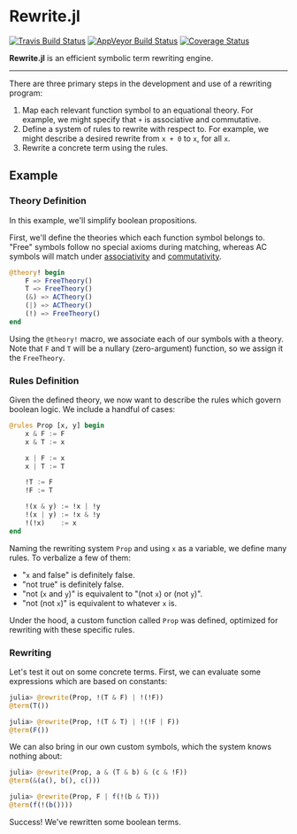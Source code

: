 # Rewrite.jl

[![Travis Build Status](https://travis-ci.com/HarrisonGrodin/Rewrite.jl.svg?branch=master)](https://travis-ci.com/HarrisonGrodin/Rewrite.jl)
[![AppVeyor Build Status](https://ci.appveyor.com/api/projects/status/rtaksxe4wu0j6xqv/branch/master?svg=true)](https://ci.appveyor.com/project/HarrisonGrodin/rewrite-jl/branch/master)
[![Coverage Status](https://coveralls.io/repos/github/HarrisonGrodin/Rewrite.jl/badge.svg?branch=master)](https://coveralls.io/github/HarrisonGrodin/Rewrite.jl?branch=master)

**Rewrite.jl** is an efficient symbolic term rewriting engine.


---

There are three primary steps in the development and use of a rewriting program:
1. Map each relevant function symbol to an equational theory. For example, we might specify that `+` is associative and commutative.
2. Define a system of rules to rewrite with respect to. For example, we might describe a desired rewrite from `x + 0` to `x`, for all `x`.
3. Rewrite a concrete term using the rules.


## Example

### Theory Definition

In this example, we'll simplify boolean propositions.

First, we'll define the theories which each function symbol belongs to. "Free" symbols follow no special axioms during matching, whereas AC symbols will match under [associativity](https://en.wikipedia.org/wiki/Associative_property) and [commutativity](https://en.wikipedia.org/wiki/Commutative_property).

```julia
@theory! begin
    F => FreeTheory()
    T => FreeTheory()
    (&) => ACTheory()
    (|) => ACTheory()
    (!) => FreeTheory()
end
```

Using the `@theory!` macro, we associate each of our symbols with a theory. Note that `F` and `T` will be a nullary (zero-argument) function, so we assign it the `FreeTheory`.

### Rules Definition

Given the defined theory, we now want to describe the rules which govern boolean logic. We include a handful of cases:

```julia
@rules Prop [x, y] begin
    x & F := F
    x & T := x

    x | F := x
    x | T := T

    !T := F
    !F := T

    !(x & y) := !x | !y
    !(x | y) := !x & !y
    !(!x)    := x
end
```

Naming the rewriting system `Prop` and using `x` as a variable, we define many rules. To verbalize a few of them:
- "`x` and false" is definitely false.
- "not true" is definitely false.
- "not (`x` and `y`)" is equivalent to "(not `x`) or (not `y`)".
- "not (not `x`)" is equivalent to whatever `x` is.

Under the hood, a custom function called `Prop` was defined, optimized for rewriting with these specific rules.

### Rewriting

Let's test it out on some concrete terms. First, we can evaluate some expressions which are based on constants:

```julia
julia> @rewrite(Prop, !(T & F) | !(!F))
@term(T())

julia> @rewrite(Prop, !(T & T) | !(!F | F))
@term(F())
```

We can also bring in our own custom symbols, which the system knows nothing about:

```julia
julia> @rewrite(Prop, a & (T & b) & (c & !F))
@term(&(a(), b(), c()))

julia> @rewrite(Prop, F | f(!(b & T)))
@term(f(!(b())))
```

Success! We've rewritten some boolean terms.
